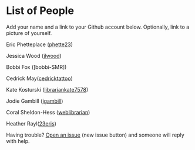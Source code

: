 # List of People

Add your name and a link to your Github account below. Optionally, link to a picture of yourself.

Eric Phetteplace ([phette23](http://github.com/phette23))

Jessica Wood ([jlwood](http://github.com/jlwood))

Bobbi Fox ([bobbi-SMR])

Cedrick May([cedricktattoo](https://github.com/cedricktattoo))

Kate Kosturski ([librariankate7578](https://github.com/librariankate7578))

Jodie Gambill ([jgambill](https://github.com/jgambill))

Coral Sheldon-Hess ([weblibrarian](https://github.com/weblibrarian)) 

Heather Rayl([23eris](https://github.com/23eris))

Having trouble? [Open an issue](https://github.com/phette23/Codeyear-IG-Github-Project/issues) (new issue button) and someone will reply with help.
